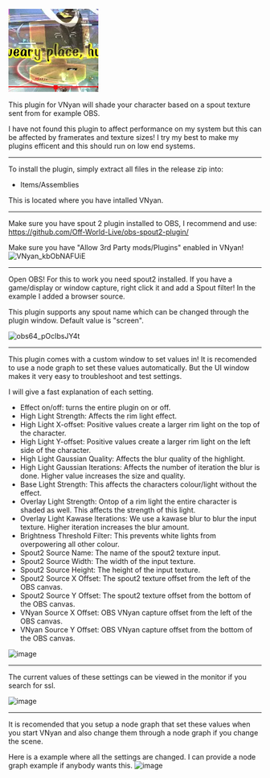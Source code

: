 ![image](https://raw.githubusercontent.com/Sjatar/StylisticScreenLight/main/examplegif.webp)

This plugin for VNyan will shade your character based on a spout texture sent from for example OBS.

I have not found this plugin to affect performance on my system but this can be affected by framerates and texture sizes! 
I try my best to make my plugins efficent and this should run on low end systems.

------------------------------------------------

To install the plugin, simply extract all files in the release zip into: 
- Items/Assemblies

This is located where you have intalled VNyan.

------------------------------------------------

Make sure you have spout 2 plugin installed to OBS, I recommend and use: https://github.com/Off-World-Live/obs-spout2-plugin/

Make sure you have "Allow 3rd Party mods/Plugins" enabled in VNyan!
![VNyan_kbObNAFUiE](https://github.com/user-attachments/assets/30801d46-0624-4cbb-815e-fecac2bfdd0c)

-----------------------------------------------

Open OBS! For this to work you need spout2 installed. If you have a game/display or window capture, right click it and add a Spout filter! In the example I added a browser source.

This plugin supports any spout name which can be changed through the plugin window. Default value is "screen".

![obs64_pOcIbsJY4t](https://github.com/user-attachments/assets/fdc6d134-c37d-499b-8e43-6cd24d002421)

----------------------------------------------

This plugin comes with a custom window to set values in! It is recomended to use a node graph to set these values automatically. 
But the UI window makes it very easy to troubleshoot and test settings.

I will give a fast explanation of each setting.
- Effect on/off: turns the entire plugin on or off.
- High Light Strength: Affects the rim light effect.
- High Light X-offset: Positive values create a larger rim light on the top of the character.
- High Light Y-offset: Positive values create a larger rim light on the left side of the character.
- High Light Gaussian Quality: Affects the blur quality of the highlight.
- High Light Gaussian Iterations: Affects the number of iteration the blur is done. Higher value increases the size and quality.
- Base Light Strength: This affects the characters colour/light without the effect.
- Overlay Light Strength: Ontop of a rim light the entire character is shaded as well. This affects the strength of this light.
- Overlay Light Kawase Iterations: We use a kawase blur to blur the input texture. Higher iteration increases the blur amount.
- Brightness Threshold Filter: This prevents white lights from overpowering all other colour.
- Spout2 Source Name: The name of the spout2 texture input.
- Spout2 Source Width: The width of the input texture.
- Spout2 Source Height: The height of the input texture.
- Spout2 Source X Offset: The spout2 texture offset from the left of the OBS canvas. 
- Spout2 Source Y Offset: The spout2 texture offset from the bottom of the OBS canvas. 
- VNyan Source X Offset: OBS VNyan capture offset from the left of the OBS canvas.
- VNyan Source Y Offset: OBS VNyan capture offset from the bottom of the OBS canvas.

![image](https://github.com/user-attachments/assets/6a0a90f1-c0b7-4fa6-9681-5455025a7118)


-----------------------------------------------

The current values of these settings can be viewed in the monitor if you search for ssl.

![image](https://github.com/user-attachments/assets/d77e67c4-b2d6-4403-acd5-eb46ff6c0b35)

-----------------------------------------------

It is recomended that you setup a node graph that set these values when you start VNyan and also change them through a node graph if you change the scene.

Here is a example where all the settings are changed. I can provide a node graph example if anybody wants this.
![image](https://github.com/user-attachments/assets/99bfd7c0-b6d8-45db-9e27-3707afb903e7)

